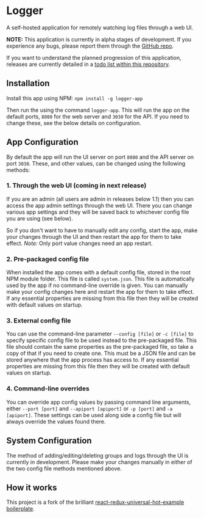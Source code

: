 # Logger

A self-hosted application for remotely watching log files through a web UI.

**NOTE:** This application is currently in alpha stages of development. If you experience any bugs, please report them through the [GitHub repo](http://github.com/logger-app/logger-app).

If you want to understand the planned progression of this application, releases are currently detailed in a [todo list within this repository](./docs/TODO.md).

## Installation

Install this app using NPM: `npm install -g logger-app`

Then run the using the command `logger-app`.
This will run the app on the default ports, `8080` for the web server and `3030` for the API. If you need to change these, see the below details on configuration.

## App Configuration

By default the app will run the UI server on port `8080` and the API server on port `3030`. These, and other values, can be changed using the following methods:

### 1. Through the web UI (coming in next release)

If you are an admin (all users are admin in releases below 1.1) then you can access the app admin settings through the web UI. There you can change various app settings and they will be saved back to whichever config file you are using (see below).

So if you don't want to have to manually edit any config, start the app, make your changes through the UI and then restart the app for them to take effect.
*Note:* Only port value changes need an app restart.

### 2. Pre-packaged config file

When installed the app comes with a default config file, stored in the root NPM module folder. This file is called `system.json`. This file is automatically used by the app if no command-line override is given. You can manually make your config changes here and restart the app for them to take effect. If any essential properties are missing from this file then they will be created with default values on startup.

### 3. External config file

You can use the command-line parameter `--config [file]` or `-c [file]` to specify specific config file to be used instead to the pre-packaged file. This file should contain the same properties as the pre-packaged file, so take a copy of that if you need to create one. This must be a JSON file and can be stored anywhere that the app process has access to. If any essential properties are missing from this file then they will be created with default values on startup.

### 4. Command-line overrides

You can override app config values by passing command line arguments, either `--port [port]` and `--apiport [apiport]` or `-p [port]` and `-a [apiport]`. These settings can be used along side a config file but will always override the values found there.

## System Configuration

The method of adding/editing/deleting groups and logs through the UI is currently in development. Please make your changes manually in either of the two config file methods mentioned above.

## How it works

This project is a fork of the brilliant [react-redux-universal-hot-example boilerplate](https://github.com/erikras/react-redux-universal-hot-example).
